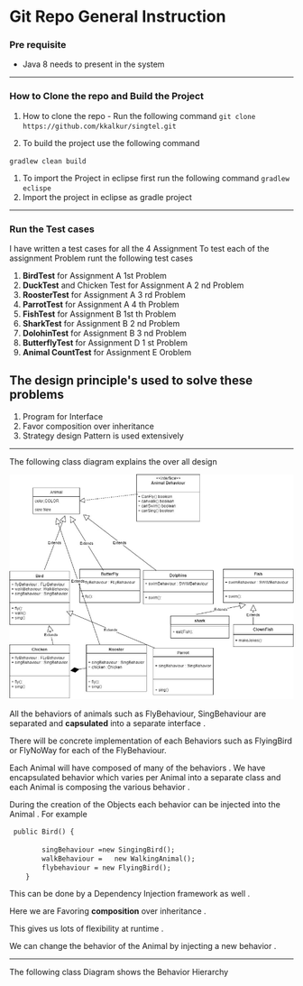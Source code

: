 ﻿# Git Repo General Instruction

### Pre requisite
- Java 8 needs to present in the system
---
### How to Clone the repo and Build the Project
1. How to clone the repo -  Run the following command
`git clone https://github.com/kkalkur/singtel.git`

1. To build the project use the following command

`gradlew clean build`

1. To import the Project in eclipse first run the following command 
`gradlew eclispe`
1. Import the project in eclipse as gradle project

----

### Run the Test cases 
I have written a test cases for all the 4 Assignment 
To test each of the assignment Problem runt the following test cases 

1. **BirdTest** for Assignment A 1st Problem
1. **DuckTest** and Chicken Test for Assignment A 2 nd Problem
1. **RoosterTest** for Assignment A 3 rd Problem
1. **ParrotTest** for Assignment A 4 th Problem
1. **FishTest** for Assignment B 1st th Problem
1. **SharkTest** for Assignment B 2 nd Problem
1. **DolohinTest** for Assignment B 3 nd Problem
1. **ButterflyTest** for  Assignment D 1 st Problem
1. **Animal CountTest** for Assignment E Oroblem



## The design principle's used to solve these problems
1. Program for Interface
1. Favor composition over inheritance 
1. Strategy design Pattern is used extensively 

 ---
The following class diagram explains the over all design 

![alt text](https://github.com/kkalkur/singtel/blob/master/AnimalClassDiagram.jpg "Logo Title Text 1")

All the behaviors of animals such as FlyBehaviour, SingBehaviour  are separated and **capsulated** into a separate interface . 

There will be concrete implementation of each Behaviors such as FlyingBird or FlyNoWay for each of the FlyBehaviour. 


Each Animal will have composed of many of the behaviors .
 We have encapsulated behavior which varies per Animal into a separate class and each Animal is composing the various behavior .

During the creation of the Objects each behavior can be injected into the Animal .  For example

```
 public Bird() {

		singBehaviour =new SingingBird();
		walkBehaviour =   new WalkingAnimal();
		flybehaviour = new FlyingBird();
	}
```


This can be done by a Dependency Injection framework as well .  

 Here we are Favoring **composition**  over inheritance .

 This gives us lots of flexibility at runtime . 

We can change the behavior of the Animal by injecting a new behavior .

---

The following class Diagram shows the Behavior Hierarchy 






